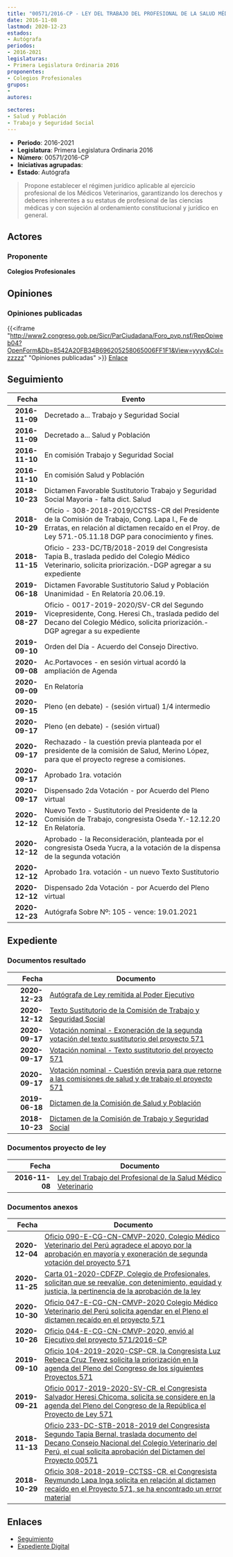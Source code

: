 ```yaml
---
title: "00571/2016-CP - LEY DEL TRABAJO DEL PROFESIONAL DE LA SALUD MÉDICO VETERINARIO"
date: 2016-11-08
lastmod: 2020-12-23
estados:
- Autógrafa
periodos:
- 2016-2021
legislaturas:
- Primera Legislatura Ordinaria 2016
proponentes:
- Colegios Profesionales
grupos:
- 
autores:

sectores:
- Salud y Población
- Trabajo y Seguridad Social
---
```

- **Periodo**: 2016-2021
- **Legislatura**: Primera Legislatura Ordinaria 2016
- **Número**: 00571/2016-CP
- **Iniciativas agrupadas**: 
- **Estado**: Autógrafa

> Propone establecer el régimen jurídico aplicable al ejercicio profesional de los Médicos Veterinarios, garantizando los derechos y deberes inherentes a su estatus de profesional de las ciencias médicas y con sujeción al ordenamiento constitucional y jurídico en general.


## Actores

### Proponente

**Colegios Profesionales**

## Opiniones

### Opiniones publicadas

{{<iframe "http://www2.congreso.gob.pe/Sicr/ParCiudadana/Foro_pvp.nsf/RepOpiweb04?OpenForm&Db=8542A20FB34B696205258065006FF1F1&View=yyyy&Col=zzzzz" "Opiniones publicadas" >}}
[Enlace](http://www2.congreso.gob.pe/Sicr/ParCiudadana/Foro_pvp.nsf/RepOpiweb04?OpenForm&Db=8542A20FB34B696205258065006FF1F1&View=yyyy&Col=zzzzz)


## Seguimiento

| Fecha | Evento |
|------:|--------|
| **2016-11-09** | Decretado a... Trabajo y Seguridad Social |
| **2016-11-09** | Decretado a... Salud y Población |
| **2016-11-10** | En comisión Trabajo y Seguridad Social |
| **2016-11-10** | En comisión Salud y Población |
| **2018-10-23** | Dictamen Favorable Sustitutorio Trabajo y Seguridad Social Mayoria - falta dict. Salud |
| **2018-10-29** | Oficio - 308-2018-2019/CCTSS-CR del Presidente de la Comisión de Trabajo, Cong. Lapa I., Fe de Erratas, en relación al dictamen recaído en el Proy. de Ley 571.-05.11.18 DGP para conocimiento y fines. |
| **2018-11-15** | Oficio - 233-DC/TB/2018-2019 del Congresista Tapia B., traslada pedido del Colegio Médico Veterinario, solicita priorización.-DGP agregar a su expediente |
| **2019-06-18** | Dictamen Favorable Sustitutorio Salud y Población Unanimidad - En Relatoría 20.06.19. |
| **2019-08-27** | Oficio - 0017-2019-2020/SV-CR del Segundo Vicepresidente, Cong. Heresi Ch., traslada pedido del Decano del Colegio Médico, solicita priorización.-DGP agregar a su expediente |
| **2019-09-10** | Orden del Día - Acuerdo del Consejo Directivo. |
| **2020-09-08** | Ac.Portavoces - en sesión virtual acordó la ampliación de Agenda |
| **2020-09-09** | En Relatoría |
| **2020-09-15** | Pleno (en debate) - (sesión virtual) 1/4 intermedio |
| **2020-09-17** | Pleno (en debate) - (sesión virtual) |
| **2020-09-17** | Rechazado - la cuestión previa planteada por el presidente de la comisión de Salud, Merino López, para que el proyecto regrese a comisiones. |
| **2020-09-17** | Aprobado 1ra. votación |
| **2020-09-17** | Dispensado 2da Votación - por Acuerdo del Pleno virtual |
| **2020-12-12** | Nuevo Texto - Sustitutorio del Presidente de la Comisión de Trabajo, congresista Oseda Y.-12.12.20 En Relatoría. |
| **2020-12-12** | Aprobado - la Reconsideración, planteada por el congresista Oseda Yucra, a la votación de la dispensa de la segunda votación |
| **2020-12-12** | Aprobado 1ra. votación - un nuevo Texto Sustitutorio |
| **2020-12-12** | Dispensado 2da Votación - por Acuerdo del Pleno virtual |
| **2020-12-23** | Autógrafa Sobre Nº: 105 - vence: 19.01.2021 |

## Expediente

### Documentos resultado

| Fecha | Documento |
|------:|-----------|
| **2020-12-23** | [Autógrafa de Ley remitida al Poder Ejecutivo](http://www.leyes.congreso.gob.pe/Documentos/2016_2021/Autografas/Ley_y_de_Resolucion_Legislativa/AU00571-20201223.pdf) |
| **2020-12-12** | [Texto Sustitutorio de la Comisión de Trabajo y Seguridad Social](http://www.leyes.congreso.gob.pe/Documentos/2016_2021/Texto_Sustitutorio/Proyectos_de_Ley/TS0057120201212.pdf) |
| **2020-09-17** | [Votación nominal - Exoneración de la segunda votación del texto sustitutorio del proyecto 571](http://www.leyes.congreso.gob.pe/Documentos/2016_2021/Asistencia_y_Votacion/Proyectos_de_Ley/Votacion_Nominal/VNESV00571-20200917.pdf) |
| **2020-09-17** | [Votación nominal - Texto sustitutorio del proyecto 571](http://www.leyes.congreso.gob.pe/Documentos/2016_2021/Asistencia_y_Votacion/Proyectos_de_Ley/Votacion_Nominal/VNTS00571-20200917.pdf) |
| **2020-09-17** | [Votación nominal - Cuestión previa para que retorne a las comisiones de salud y de trabajo el proyecto 571](http://www.leyes.congreso.gob.pe/Documentos/2016_2021/Asistencia_y_Votacion/Proyectos_de_Ley/Votacion_Nominal/VNCP00571-20200917.pdf) |
| **2019-06-18** | [Dictamen de la Comisión de Salud y Población](http://www.leyes.congreso.gob.pe/Documentos/2016_2021/Dictamenes/Proyectos_de_Ley/00571DC21MAY20190618.pdf) |
| **2018-10-23** | [Dictamen de la Comisión de Trabajo y Seguridad Social](http://www.leyes.congreso.gob.pe/Documentos/2016_2021/Dictamenes/Proyectos_de_Ley/00571DC22MAY20181023.pdf) |

### Documentos proyecto de ley

| Fecha | Documento |
|------:|-----------|
| **2016-11-08** | [Ley del Trabajo del Profesional de la Salud Médico Veterinario](http://www.leyes.congreso.gob.pe/Documentos/2016_2021/Proyectos_de_Ley_y_de_Resoluciones_Legislativas/PL0057120161108..pdf) |

### Documentos anexos

| Fecha | Documento |
|------:|-----------|
| **2020-12-04** | [Oficio 090-E-CG-CN-CMVP-2020, Colegio Médico Veterinario del Perú agradece el apoyo por la aprobación en mayoría y exoneración de segunda votación del proyecto 571](http://www.leyes.congreso.gob.pe/Documentos/2016_2021/Oficios/Otras_Instituciones/OFICIO-090-E-CG-CN-CMVP-2020.pdf) |
| **2020-11-25** | [Carta 01-2020-CDFZP, Colegio de Profesionales, solicitan que se reevalúe, con detenimiento, equidad y justicia, la pertinencia de la aprobación de la ley](http://www.leyes.congreso.gob.pe/Documentos/2016_2021/Oficios/Otras_Instituciones/CARTA-01-2020-CDFZP.pdf) |
| **2020-10-30** | [Oficio 047-E-CG-CN-CMVP-2020 Colegio Médico Veterinario del Perú solicita agendar en el Pleno el dictamen recaído en el proyecto 571](http://www.leyes.congreso.gob.pe/Documentos/2016_2021/Oficios/Otras_Instituciones/OFICIO-047-E-CG-CN-CMVP-2020.pdf) |
| **2020-10-26** | [Oficio 044-E-CG-CN-CMVP-2020, envió al Ejecutivo del proyecto 571/2016-CP](http://www.leyes.congreso.gob.pe/Documentos/2016_2021/Oficios/Otras_Instituciones/OFICIO-044-E-CG-CN-CMVP-2020.pdf) |
| **2019-09-10** | [Oficio 104-2019-2020-CSP-CR, la Congresista Luz Rebeca Cruz Tevez solicita la priorización en la agenda del Pleno del Congreso de los siguientes Proyectos 571](http://www.leyes.congreso.gob.pe/Documentos/2016_2021/Oficios/Congresistas/OFICIO-104-2019-2020-CSP-CR.pdf) |
| **2019-09-21** | [Oficio 0017-2019-2020-SV-CR, el Congresista Salvador Heresi Chicoma, solicita se considere en la agenda del Pleno del Congreso de la República el Proyecto de Ley 571](http://www.leyes.congreso.gob.pe/Documentos/2016_2021/Oficios/Congresistas/OFICIO-0017-201-2020-SV-CR.pdf) |
| **2018-11-13** | [Oficio 233-DC-STB-2018-2019 del Congresista Segundo Tapia Bernal, traslada documento del Decano Consejo Nacional del Colegio Veterinario del Perú, el cual solicita aprobación del Dictamen del Proyecto 00571](http://www.leyes.congreso.gob.pe/Documentos/2016_2021/Oficios/Congresistas/OFICIO-233-DC-STB-2018-2019.pdf) |
| **2018-10-29** | [Oficio 308-2018-2019-CCTSS-CR, el Congresista Reymundo Lapa Inga solicita en relación al dictamen recaído en el Proyecto 571, se ha encontrado un error material](http://www.leyes.congreso.gob.pe/Documentos/2016_2021/Oficios/Comisiones_Ordinarias/OFICIO-308-2018-2019-CCTSS-CR.pdf) |

## Enlaces

- [Seguimiento](http://www2.congreso.gob.pe/Sicr/TraDocEstProc/CLProLey2016.nsf/f7fff46988ca05b1052578e100829cc7/1f34668070c841c0052580650067ea64?OpenDocument)
- [Expediente Digital](http://www2.congreso.gob.pe/Sicr/TraDocEstProc/Expvirt_2011.nsf/visbusqptramdoc1621/00571?opendocument)


